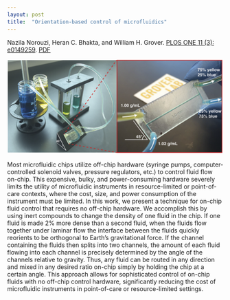 ```yaml
---
layout: post
title:  "Orientation-based control of microfluidics"
---
```


Nazila Norouzi, Heran C. Bhakta, and William H. Grover.  [PLOS ONE 11 (3): e0149259](http://journals.plos.org/plosone/article?id=10.1371/journal.pone.0149259).  [PDF](/assets/orientation-based-microfluidics.pdf)

<img src="/assets/orientation-based-microfluidics.png">

Most microfluidic chips utilize off-chip hardware (syringe pumps, computer-controlled solenoid valves, pressure regulators, etc.) to control fluid flow on-chip. This expensive, bulky, and power-consuming hardware severely limits the utility of microfluidic instruments in resource-limited or point-of-care contexts, where the cost, size, and power consumption of the instrument must be limited. In this work, we present a technique for on-chip fluid control that requires no off-chip hardware. We accomplish this by using inert compounds to change the density of one fluid in the chip. If one fluid is made 2% more dense than a second fluid, when the fluids flow together under laminar flow the interface between the fluids quickly reorients to be orthogonal to Earth’s gravitational force. If the channel containing the fluids then splits into two channels, the amount of each fluid flowing into each channel is precisely determined by the angle of the channels relative to gravity. Thus, any fluid can be routed in any direction and mixed in any desired ratio on-chip simply by holding the chip at a certain angle. This approach allows for sophisticated control of on-chip fluids with no off-chip control hardware, significantly reducing the cost of microfluidic instruments in point-of-care or resource-limited settings.

